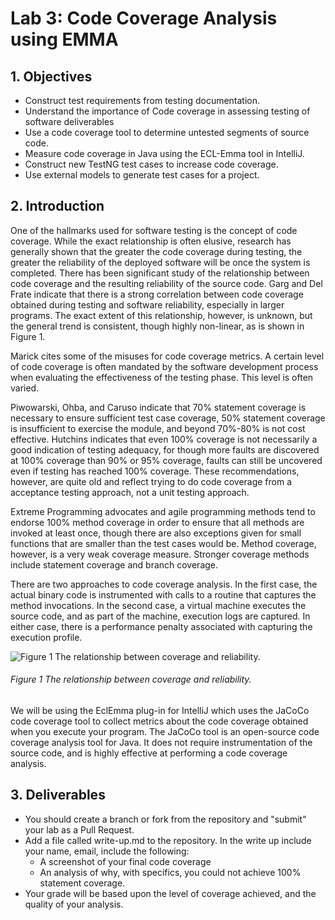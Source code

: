 # Lab 3: Code Coverage Analysis using EMMA

## 1. Objectives
* Construct test requirements from testing documentation.
* Understand the importance of Code coverage in assessing testing of software deliverables
* Use a code coverage tool to determine untested segments of source code.
* Measure code coverage in Java using the ECL-Emma tool in IntelliJ.
* Construct new TestNG test cases to increase code coverage.
* Use external models to generate test cases for a project.

## 2. Introduction
One of the hallmarks used for software testing is the concept of code coverage.  While the exact relationship is often elusive, research has generally shown that the greater the code coverage during testing, the greater the reliability of the deployed software will be once the system is completed.  There has been significant study of the relationship between code coverage and the resulting reliability of the source code. Garg and Del Frate indicate that there is a strong correlation between code coverage obtained during testing and software reliability, especially in larger programs. The exact extent of this relationship, however, is unknown, but the general trend is consistent, though highly non-linear, as is shown in Figure 1.

Marick cites some of the misuses for code coverage metrics. A certain level of code coverage is often mandated by the software development process when evaluating the effectiveness of the testing phase. This level is often varied. 

Piwowarski, Ohba, and Caruso indicate that 70% statement coverage is necessary to ensure sufficient test case coverage, 50% statement coverage is insufficient to exercise the module, and beyond 70%-80% is not cost effective. Hutchins indicates that even 100% coverage is not necessarily a good indication of testing adequacy, for though more faults are discovered at 100% coverage than 90% or 95% coverage, faults can still be uncovered even if testing has reached 100% coverage.  These recommendations, however, are quite old and reflect trying to do code coverage from a acceptance testing approach, not a unit testing approach.

Extreme Programming advocates and agile programming methods tend to endorse 100% method coverage in order to ensure that all methods are invoked at least once, though there are also exceptions given for small functions that are smaller than the test cases would be. Method coverage, however, is a very weak coverage measure.  Stronger coverage methods include statement coverage and branch coverage.

There are two approaches to code coverage analysis.  In the first case, the actual binary code is instrumented with calls to a routine that captures the method invocations.  In the second case, a virtual machine executes the source code, and as part of the machine, execution logs are captured.  In either case, there is a performance penalty associated with capturing the execution profile.

![Figure 1 The relationship between coverage and reliability.](http://i.imgur.com/b1BjW6G.png)
###### Figure 1 The relationship between coverage and reliability.

We will be using the EclEmma plug-in for IntelliJ which uses the JaCoCo code coverage tool to collect metrics about the code coverage obtained when you execute your program. The JaCoCo tool is an open-source code coverage analysis tool for Java.  It does not require instrumentation of the source code, and is highly effective at performing a code coverage analysis.

 ## 3. Deliverables
 * You should create a branch or fork from the repository and "submit" your lab as a Pull Request.
 * Add a file called write-up.md to the repository.  In the write up include your name, email, include the following:
   * A screenshot of your final code coverage
   * An analysis of why, with specifics, you could not achieve 100% statement coverage.
  * Your grade will be based upon the level of coverage achieved, and the quality of your analysis.

